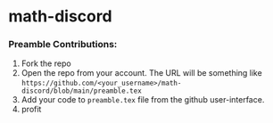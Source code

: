 # math-discord

### Preamble Contributions:
1. Fork the repo
2. Open the repo from your account. The URL will be something like `https://github.com/<your_username>/math-discord/blob/main/preamble.tex`
3. Add your code to `preamble.tex` file from the github user-interface.
4. profit
